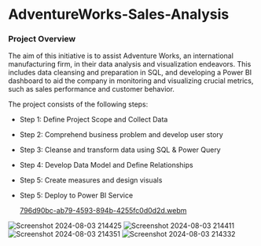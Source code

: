 

# AdventureWorks-Sales-Analysis

### Project Overview
The aim of this initiative is to assist Adventure Works, an international manufacturing firm, in their data analysis and visualization endeavors.
This includes data cleansing and preparation in SQL, and developing a Power BI dashboard to aid the company in monitoring and visualizing crucial metrics, such as sales performance and customer behavior.

The project consists of the following steps:

* Step 1: Define Project Scope and Collect Data
* Step 2: Comprehend business problem and develop user story
* Step 3: Cleanse and transform data using SQL & Power Query
* Step 4: Develop Data Model and Define Relationships
* Step 5: Create measures and design visuals
* Step 5: Deploy to Power BI Service

  [796d90bc-ab79-4593-894b-4255fc0d0d2d.webm](https://github.com/user-attachments/assets/217fe2b1-7535-4d7c-9583-4c2c3701b7b8)



![Screenshot 2024-08-03 214425](https://github.com/user-attachments/assets/25e6024b-37fb-4016-9410-0dc74c6d6e41)
![Screenshot 2024-08-03 214411](https://github.com/user-attachments/assets/6a8e1997-cf43-40c0-b4ef-835020b55e8a)
![Screenshot 2024-08-03 214351](https://github.com/user-attachments/assets/f7942ede-5587-4187-a841-b21ea8a20e69)
![Screenshot 2024-08-03 214332](https://github.com/user-attachments/assets/dc6c00a4-75db-454e-ac6e-4675a51cb826)

